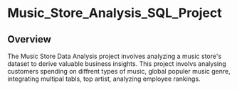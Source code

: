 # Music_Store_Analysis_SQL_Project

## Overview
The Music Store Data Analysis project involves analyzing a music store's dataset to derive valuable business insights. This project involvs analysing customers spending on diffrent types of music, global populer music genre, integrating multipal tabls, top artist, analyzing employee rankings.


